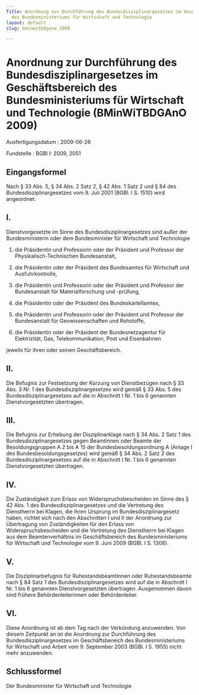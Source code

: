 ```yaml
---
Title: Anordnung zur Durchführung des Bundesdisziplinargesetzes im Geschäftsbereich
  des Bundesministeriums für Wirtschaft und Technologie
layout: default
slug: bminwitbdgano_2009

---
```


# Anordnung zur Durchführung des Bundesdisziplinargesetzes im Geschäftsbereich des Bundesministeriums für Wirtschaft und Technologie (BMinWiTBDGAnO 2009)

Ausfertigungsdatum
:   2009-06-26

Fundstelle
:   BGBl I: 2009, 2051


## Eingangsformel

Nach § 33 Abs. 5, § 34 Abs. 2 Satz 2, § 42 Abs. 1 Satz 2 und § 84 des
Bundesdisziplinargesetzes vom 9. Juli 2001 (BGBl. I S. 1510) wird
angeordnet:


## I.

Dienstvorgesetzte im Sinne des Bundesdisziplinargesetzes sind außer
der Bundesministerin oder dem Bundesminister für Wirtschaft und
Technologie

1.  die Präsidentin und Professorin oder der Präsident und Professor der
    Physikalisch-Technischen Bundesanstalt,


2.  die Präsidentin oder der Präsident des Bundesamtes für Wirtschaft und
    Ausfuhrkontrolle,


3.  die Präsidentin und Professorin oder der Präsident und Professor der
    Bundesanstalt für Materialforschung und -prüfung,


4.  die Präsidentin oder der Präsident des Bundeskartellamtes,


5.  die Präsidentin und Professorin oder der Präsident und Professor der
    Bundesanstalt für Geowissenschaften und Rohstoffe,


6.  die Präsidentin oder der Präsident der Bundesnetzagentur für
    Elektrizität, Gas, Telekommunikation, Post und Eisenbahnen



jeweils für ihren oder seinen Geschäftsbereich.


## II.

Die Befugnis zur Festsetzung der Kürzung von Dienstbezügen nach § 33
Abs. 3 Nr. 1 des Bundesdisziplinargesetzes wird gemäß § 33 Abs. 5 des
Bundesdisziplinargesetzes auf die in Abschnitt I Nr. 1 bis 6 genannten
Dienstvorgesetzten übertragen.


## III.

Die Befugnis zur Erhebung der Disziplinarklage nach § 34 Abs. 2 Satz 1
des Bundesdisziplinargesetzes gegen Beamtinnen oder Beamte der
Besoldungsgruppen A 2 bis A 15 der Bundesbesoldungsordnung A (Anlage I
des Bundesbesoldungsgesetzes) wird gemäß § 34 Abs. 2 Satz 2 des
Bundesdisziplinargesetzes auf die in Abschnitt I Nr. 1 bis 6 genannten
Dienstvorgesetzten übertragen.


## IV.

Die Zuständigkeit zum Erlass von Widerspruchsbescheiden im Sinne des §
42 Abs. 1 des Bundesdisziplinargesetzes und die Vertretung des
Dienstherrn bei Klagen, die ihren Ursprung im Bundesdisziplinargesetz
haben, richtet sich nach den Abschnitten I und II der Anordnung zur
Übertragung von Zuständigkeiten für den Erlass von
Widerspruchsbescheiden und die Vertretung des Dienstherrn bei Klagen
aus dem Beamtenverhältnis im Geschäftsbereich des Bundesministeriums
für Wirtschaft und Technologie vom 9. Juni 2009 (BGBl. I S. 1308).


## V.

Die Disziplinarbefugnis für Ruhestandsbeamtinnen oder Ruhestandsbeamte
nach § 84 Satz 1 des Bundesdisziplinargesetzes wird auf die in
Abschnitt I Nr. 1 bis 6 genannten Dienstvorgesetzten übertragen.
Ausgenommen davon sind frühere Behördenleiterinnen oder
Behördenleiter.


## VI.

Diese Anordnung ist ab dem Tag nach der Verkündung anzuwenden. Von
diesem Zeitpunkt an ist die Anordnung zur Durchführung des
Bundesdisziplinargesetzes im Geschäftsbereich des Bundesministeriums
für Wirtschaft und Arbeit vom 9. September 2003 (BGBl. I S. 1955)
nicht mehr anzuwenden.


## Schlussformel

Der Bundesminister für Wirtschaft und Technologie

